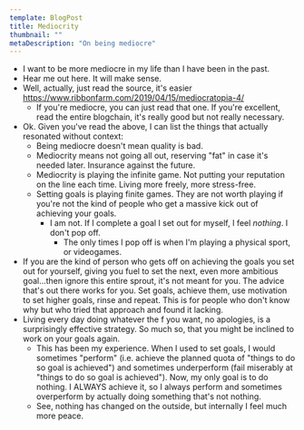 ```yaml
---
template: BlogPost
title: Mediocrity
thumbnail: ""
metaDescription: "On being mediocre"
---
```


- I want to be more mediocre in my life than I have been in the past.
- Hear me out here. It will make sense.
- Well, actually, just read the source, it's easier
  https://www.ribbonfarm.com/2019/04/15/mediocratopia-4/
  - If you're mediocre, you can just read that one. If you're excellent, read
    the entire blogchain, it's really good but not really necessary.
- Ok. Given you've read the above, I can list the things that actually resonated
  without context:
  - Being mediocre doesn't mean quality is bad.
  - Mediocrity means not going all out, reserving "fat" in case it's needed
    later. Insurance against the future.
  - Mediocrity is playing the infinite game. Not putting your reputation on the
    line each time. Living more freely, more stress-free.
  - Setting goals is playing finite games. They are not worth playing if you're
    not the kind of people who get a massive kick out of achieving your goals.
    - I am not. If I complete a goal I set out for myself, I feel _nothing_. I
      don't pop off. 
      - The only times I pop off is when I'm playing a physical sport, or
        videogames.
- If you are the kind of person who gets off on achieving the goals you set out
  for yourself, giving you fuel to set the next, even more ambitious goal...then
ignore this entire sprout, it's not meant for you. The advice that's out there
works for you. Set goals, achieve them, use motivation to set higher goals,
rinse and repeat. This is for people who don't know why but who tried that
approach and found it lacking.
- Living every day doing whatever the f you want, no apologies, is a
  surprisingly effective strategy. So much so, that you might be inclined to
work on your goals again.
  - This has been my experience. When I used to set goals, I would sometimes
    "perform" (i.e. achieve the planned quota of "things to do so goal is
achieved") and sometimes underperform (fail miserably at "things to do so goal
is achieved"). Now, my only goal is to do nothing. I ALWAYS achieve it, so I
always perform and sometimes overperform by actually doing something that's not
nothing.
  - See, nothing has changed on the outside, but internally I feel much more
    peace.
